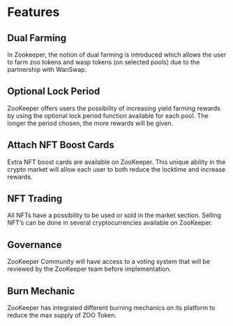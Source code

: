 # Features


## Dual Farming

In Zookeeper, the notion of dual farming is introduced which allows the user to farm zoo tokens and wasp tokens (on selected pools) due to the partnership with WanSwap.


## Optional Lock Period

ZooKeeper offers users the possibility of increasing yield farming rewards by using the optional lock period function available for each pool. The longer the period chosen, the more rewards will be given.


## Attach NFT Boost Cards

Extra NFT boost cards are available on ZooKeeper. This unique ability in the crypto market will allow each user to both reduce the locktime and increase rewards. 


## NFT Trading

All NFTs have a possibility to be used or sold in the market section. Selling NFT’s can be done in several cryptocurrencies available on ZooKeeper.


## Governance

ZooKeeper Community will have access to a voting system that will be reviewed by the ZooKeeper team before implementation.


## Burn Mechanic

ZooKeeper has integrated different burning mechanics on its platform to reduce the max supply of ZOO Token.
